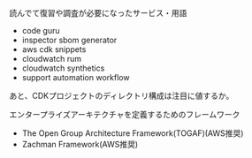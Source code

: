 読んでて復習や調査が必要になったサービス・用語

* code guru
* inspector sbom generator
* aws cdk snippets
* cloudwatch rum
* cloudwatch synthetics
* support automation workflow

あと、CDKプロジェクトのディレクトリ構成は注目に値するか。

エンタープライズアーキテクチャを定義するためのフレームワーク

* The Open Group Architecture Framework(TOGAF)(AWS推奨)
* Zachman Framework(AWS推奨)
